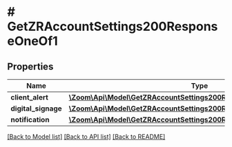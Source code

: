# # GetZRAccountSettings200ResponseOneOf1

## Properties

Name | Type | Description | Notes
------------ | ------------- | ------------- | -------------
**client_alert** | [**\Zoom\Api\Model\GetZRAccountSettings200ResponseOneOf1ClientAlert**](GetZRAccountSettings200ResponseOneOf1ClientAlert.md) |  | [optional]
**digital_signage** | [**\Zoom\Api\Model\GetZRAccountSettings200ResponseOneOf1DigitalSignage**](GetZRAccountSettings200ResponseOneOf1DigitalSignage.md) |  | [optional]
**notification** | [**\Zoom\Api\Model\GetZRAccountSettings200ResponseOneOf1Notification**](GetZRAccountSettings200ResponseOneOf1Notification.md) |  | [optional]

[[Back to Model list]](../../README.md#models) [[Back to API list]](../../README.md#endpoints) [[Back to README]](../../README.md)
